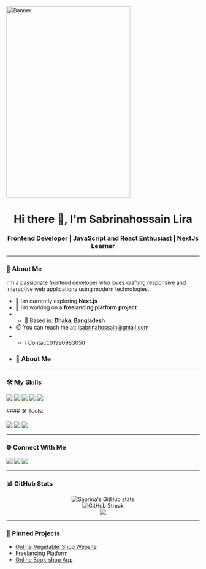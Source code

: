 <!-- Banner Image -->
<img src="https://i.ibb.co.com/TDhXftvG/Screenshot-2025-08-08-165127.png" alt="Banner" width="80%" height="500px"/>

<h1 align="center">Hi there 👋, I'm Sabrinahossain Lira</h1>
<h3 align="center">Frontend Developer | JavaScript and React Enthusiast | NextJs Learner</h3>

---

### 🧕 About Me

I'm a passionate frontend developer who loves crafting responsive and interactive web applications using modern technologies.

- 🌱 I’m currently exploring **Next.js**
- 🔭 I’m working on a **freelancing platform project**
- - 📍 Based in: **Dhaka, Bangladesh**
- 📫 You can reach me at: lsabrinahossain@gmail.com
- - 📞 Contact:01990983050
- ### 🧕 About Me

---

### 🛠️ My Skills

<p>
  <a href="#"><img src="https://img.shields.io/badge/HTML-F06529?style=for-the-badge&logo=html5&logoColor=white" /></a>
  <a href="#"><img src="https://img.shields.io/badge/CSS-2965f1?style=for-the-badge&logo=css3&logoColor=white" /></a>
  <a href="#"><img src="https://img.shields.io/badge/TailwindCSS-06B6D4?style=for-the-badge&logo=tailwindcss&logoColor=white" /></a>
  <a href="#"><img src="https://img.shields.io/badge/React-20232a?style=for-the-badge&logo=react&logoColor=61DAFB" /></a>
  <a href="#"><img src="https://img.shields.io/badge/JavaScript-F7DF1E?style=for-the-badge&logo=javascript&logoColor=black"/></a>
  
</p>
#### 🛠️ Tools:
<p>
  <img src="https://img.shields.io/badge/Git-F05032?style=for-the-badge&logo=git&logoColor=white"/>
  <img src="https://img.shields.io/badge/GitHub-181717?style=for-the-badge&logo=github&logoColor=white"/>
  <img src="https://img.shields.io/badge/VSCode-007ACC?style=for-the-badge&logo=visual-studio-code&logoColor=white"/>
</p>


---

### 🌐 Connect With Me

<p>
  <a href="mailto:lsabrinahossain@gmail.com"><img src="https://img.shields.io/badge/Email-D14836?style=flat&logo=gmail&logoColor=white"/></a>
  <a href="https://www.facebook.com/lirasabrinahossain"><img src="https://img.shields.io/badge/Facebook-1877F2?style=flat&logo=facebook&logoColor=white"/></a>
  <a href="https://github.com/leerasabrina"><img src="https://img.shields.io/badge/GitHub-black?style=flat&logo=github&logoColor=white"/></a>
</p>

---
### 📊 GitHub Stats

<p align="center">
  <img src="https://github-readme-stats.vercel.app/api?username=leerasabrina&show_icons=true&theme=radical" alt="Sabrina's GitHub stats" />
  <br />
  <img src="https://github-readme-streak-stats.herokuapp.com/?user=leerasabrina&theme=radical" alt="GitHub Streak"/>
  <br />
  <img src="https://github-readme-stats.vercel.app/api/top-langs/?username=leerasabrina&layout=compact&theme=radical" />
</p>

---


### 📌 Pinned Projects
- [Online_Vegetable_Shop Website](https://github.com/leerasabrina/veggie_hut_client-side)
- [Freelancing Platform](https://github.com/leerasabrina/freelancer_client_side)
- [Online Book-shop App](https://github.com/leerasabrina/readify_client_side)



